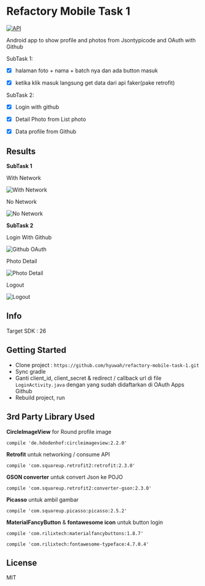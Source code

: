 # Refactory Mobile Task 1
[![API](https://img.shields.io/badge/API-21%2B-blue.svg?style=flat)](https://android-arsenal.com/api?level=21)

Android app to show profile and photos from Jsontypicode and OAuth with Github

SubTask 1:

- [x] halaman foto + nama + batch nya dan ada button masuk

- [x] ketika klik masuk langsung get data dari api faker(pake retrofit)

SubTask 2:

- [x] Login with github

- [x] Detail Photo from List photo

- [x] Data profile from Github

## Results

**SubTask 1**

With Network

![With Network](https://res.cloudinary.com/hyuwah-github-io/image/upload/v1518162648/refactorymobiletask1-network.gif)

No Network

![No Network](https://res.cloudinary.com/hyuwah-github-io/image/upload/v1518163034/refactorymobiletask1-nonetwork.gif)

**SubTask 2**

Login With Github

![Github OAuth](https://res.cloudinary.com/hyuwah-github-io/image/upload/v1518531763/refactorymobiletask1-github-oauth.gif)

Photo Detail

![Photo Detail](https://res.cloudinary.com/hyuwah-github-io/image/upload/v1518532731/refactorymobiletask1-detail-photo.gif)

Logout

![Logout](https://res.cloudinary.com/hyuwah-github-io/image/upload/v1518532947/refactorymobiletask1-logout.gif)

## Info
Target SDK : 26

## Getting Started

* Clone project : `https://github.com/hyuwah/refactory-mobile-task-1.git`
* Sync gradle
* Ganti client_id, client_secret & redirect / callback url di file `LoginActivity.java` dengan yang sudah didaftarkan di OAuth Apps Github
* Rebuild project, run

## 3rd Party Library Used

**CircleImageView** for Round profile image

`compile 'de.hdodenhof:circleimageview:2.2.0'`

**Retrofit** untuk networking / consume API

`compile 'com.squareup.retrofit2:retrofit:2.3.0'`

**GSON converter** untuk convert Json ke POJO

`compile 'com.squareup.retrofit2:converter-gson:2.3.0'`

**Picasso** untuk ambil gambar

`compile 'com.squareup.picasso:picasso:2.5.2'`

**MaterialFancyButton** & **fontawesome icon** untuk button login

`compile 'com.rilixtech:materialfancybuttons:1.8.7'`

`compile 'com.rilixtech:fontawesome-typeface:4.7.0.4'`

## License
MIT